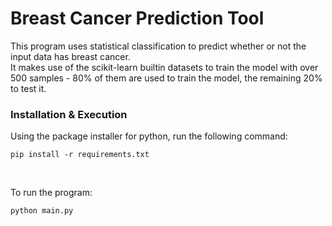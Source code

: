 # Breast Cancer Prediction Tool

This program uses statistical classification to predict whether or not the input data has breast cancer.<br>
It makes use of the scikit-learn builtin datasets to train the model with over 500 samples - 80% of them are used to train the model, the remaining 20% to test it.

<h3>Installation & Execution</h3>

Using the package installer for python, run the following command:
```
pip install -r requirements.txt
```
<br>

To run the program:
```
python main.py
```
